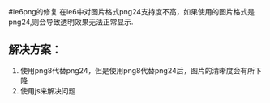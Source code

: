 #ie6png的修复
 在ie6中对图片格式png24支持度不高，如果使用的图片格式是png24,则会导致透明效果无法正常显示.
 ## 解决方案：
 1. 使用png8代替png24，但是使用png8代替png24后，图片的清晰度会有所下降
 2. 使用js来解决问题